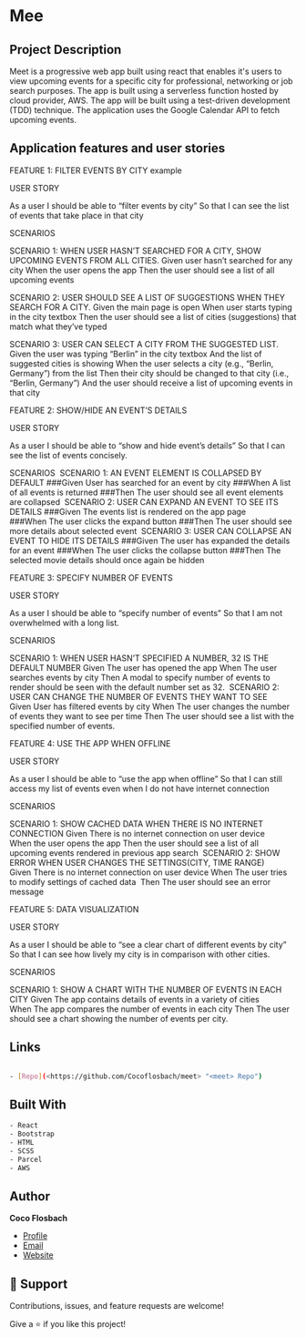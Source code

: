 # Mee

## Project Description

Meet is a progressive web app built using react that enables it's users to view upcoming events for a specific city for professional, networking or job search purposes.
The app is built using a serverless function hosted by cloud provider, AWS. The app will be built using a test-driven development (TDD) technique. The application uses the Google
Calendar API to fetch upcoming events.

## Application features and user stories

FEATURE 1: FILTER EVENTS BY CITY example

USER STORY

 As a user
I should be able to “filter events by city”
So that I can see the list of events that take place in that city

SCENARIOS

SCENARIO 1: WHEN USER HASN’T SEARCHED FOR A CITY, SHOW UPCOMING EVENTS FROM ALL CITIES.
Given user hasn’t searched for any city
When the user opens the app
Then the user should see a list of all upcoming events

SCENARIO 2: USER SHOULD SEE A LIST OF SUGGESTIONS WHEN THEY SEARCH FOR A CITY.
Given the main page is open
When user starts typing in the city textbox
Then the user should see a list of cities (suggestions) that match what they’ve typed

SCENARIO 3: USER CAN SELECT A CITY FROM THE SUGGESTED LIST.
Given the user was typing “Berlin” in the city textbox And the list of suggested cities is showing
When the user selects a city (e.g., “Berlin, Germany”) from the list
Then their city should be changed to that city (i.e., “Berlin, Germany”) And the user should receive a list of upcoming events in that city



FEATURE 2: SHOW/HIDE AN EVENT’S DETAILS

USER STORY

 As a user
I should be able to “show and hide event’s details”
So that I can see the list of events concisely.

SCENARIOS
 SCENARIO 1: AN EVENT ELEMENT IS COLLAPSED BY DEFAULT
###Given User has searched for an event by city
###When A list of all events is returned
###Then The user should see all event elements are collapsed
 SCENARIO 2: USER CAN EXPAND AN EVENT TO SEE ITS DETAILS 
###Given The events list is rendered on the app page
###When The user clicks the expand button
###Then The user should see more details about selected event
 SCENARIO 3: USER CAN COLLAPSE AN EVENT TO HIDE ITS DETAILS
###Given The user has expanded the details for an event
###When The user clicks the collapse button
###Then The selected movie details should once again be hidden



FEATURE 3: SPECIFY NUMBER OF EVENTS

USER STORY

 As a user
I should be able to “specify number of events”
So that I am not overwhelmed with a long list.

SCENARIOS

SCENARIO 1: WHEN USER HASN’T SPECIFIED A NUMBER, 32 IS THE DEFAULT NUMBER
Given The user has opened the app When The user searches events by city Then A modal to specify number of events to render should be seen with the default number set as 32.
 SCENARIO 2: USER CAN CHANGE THE NUMBER OF EVENTS THEY WANT TO SEE
Given User has filtered events by city When The user changes the number of events they want to see per time Then The user should see a list with the specified number of events. 


FEATURE 4: USE THE APP WHEN OFFLINE

USER STORY

 As a user
I should be able to “use the app when offline”
So that I can still access my list of events even when I do not have internet connection

SCENARIOS

SCENARIO 1: SHOW CACHED DATA WHEN THERE IS NO INTERNET CONNECTION
Given There is no internet connection on user device When the user opens the app Then the user should see a list of all upcoming events rendered in previous app search
 SCENARIO 2: SHOW ERROR WHEN USER CHANGES THE SETTINGS(CITY, TIME RANGE)
Given There is no internet connection on user device When The user tries to modify settings of cached data  Then The user should see an error message  


FEATURE 5: DATA VISUALIZATION

USER STORY

 As a user
I should be able to “see a clear chart of different events by city”
So that I can see how lively my city is in comparison with other cities.

SCENARIOS 

SCENARIO 1: SHOW A CHART WITH THE NUMBER OF EVENTS IN EACH CITY
Given The app contains details of events in a variety of cities When The app compares the number of events in each city Then The user should see a chart showing the number of events per city. 

## Links

```bash

- [Repo](<https://github.com/Cocoflosbach/meet> "<meet> Repo")

```

## Built With

```bash
- React
- Bootstrap
- HTML
- SCSS
- Parcel
- AWS

```

## Author

**Coco Flosbach**

- [Profile](https://github.com/Cocoflosbach "Coco Flosbach")
- [Email](mailto:cocoflosbach@theasnbrand.com?subject=Hi "Hi!")
- [Website](https://cocoflosbach.github.io/Portfolio-site/ "Welcome")

## 🤝 Support

Contributions, issues, and feature requests are welcome!

Give a ⭐️ if you like this project!
